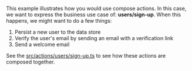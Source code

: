 This example illustrates how you would use compose actions. In this case, we want to express the business use case of: **users/sign-up**. When this happens, we might want to do a few things:

1. Persist a new user to the data store
2. Verify the user's email by sending an email with a verification link
3. Send a welcome email

See the [src/actions/users/sign-up.ts](src/actions/users/sign-up.ts) to see how these actions are composed together.
